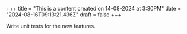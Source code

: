 +++
title = "This is a content created on 14-08-2024 at 3:30PM"
date = "2024-08-16T09:13:21.436Z"
draft = false
+++

  Write unit tests for the new features.
        
